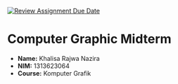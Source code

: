 [![Review Assignment Due Date](https://classroom.github.com/assets/deadline-readme-button-22041afd0340ce965d47ae6ef1cefeee28c7c493a6346c4f15d667ab976d596c.svg)](https://classroom.github.com/a/ZCO_vauY)
# Computer Graphic Midterm

* **Name:** Khalisa Rajwa Nazira
* **NIM:** 1313623064
* **Course:** Komputer Grafik


